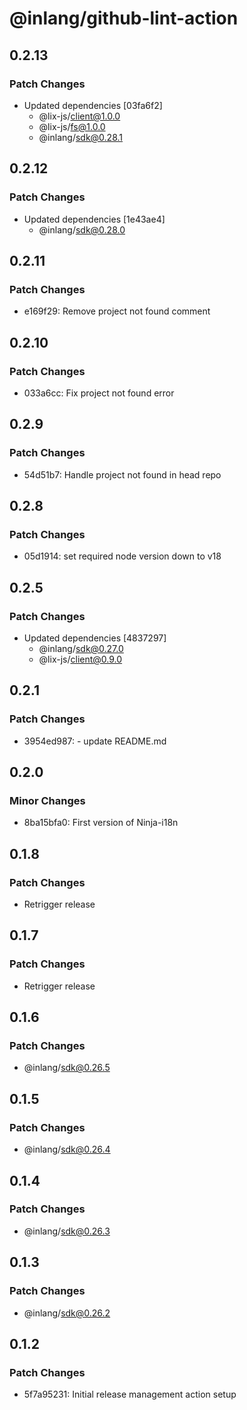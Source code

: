 # @inlang/github-lint-action

## 0.2.13

### Patch Changes

- Updated dependencies [03fa6f2]
  - @lix-js/client@1.0.0
  - @lix-js/fs@1.0.0
  - @inlang/sdk@0.28.1

## 0.2.12

### Patch Changes

- Updated dependencies [1e43ae4]
  - @inlang/sdk@0.28.0

## 0.2.11

### Patch Changes

- e169f29: Remove project not found comment

## 0.2.10

### Patch Changes

- 033a6cc: Fix project not found error

## 0.2.9

### Patch Changes

- 54d51b7: Handle project not found in head repo

## 0.2.8

### Patch Changes

- 05d1914: set required node version down to v18

## 0.2.5

### Patch Changes

- Updated dependencies [4837297]
  - @inlang/sdk@0.27.0
  - @lix-js/client@0.9.0

## 0.2.1

### Patch Changes

- 3954ed987: - update README.md

## 0.2.0

### Minor Changes

- 8ba15bfa0: First version of Ninja-i18n

## 0.1.8

### Patch Changes

- Retrigger release

## 0.1.7

### Patch Changes

- Retrigger release

## 0.1.6

### Patch Changes

- @inlang/sdk@0.26.5

## 0.1.5

### Patch Changes

- @inlang/sdk@0.26.4

## 0.1.4

### Patch Changes

- @inlang/sdk@0.26.3

## 0.1.3

### Patch Changes

- @inlang/sdk@0.26.2

## 0.1.2

### Patch Changes

- 5f7a95231: Initial release management action setup
